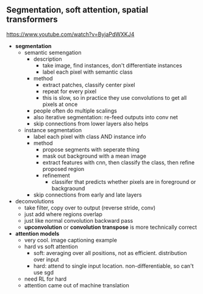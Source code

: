 ## Segmentation, soft attention, spatial transformers

https://www.youtube.com/watch?v=ByjaPdWXKJ4


* **segmentation**
  * semantic semengation
    * description
      * take image, find instances, don't differentiate instances
      * label each pixel with semantic class
    * method
      * extract patches, classify center pixel
      * repeat for every pixel
      * this is slow, so in practice they use convolutions to get all pixels at once
    * people often do multiple scalings 
    * also iterative segmentation: re-feed outputs into conv net
    * skip connections from lower layers also helps 
  * instance segmentation
    * label each pixel with class AND instance info
    * method
      * propose segments with seperate thing	
      * mask out background with a mean image
      * extract features with cnn, then classify the class, then refine proposed region
      * refinement
      	* classifer that predicts whether pixels are in foreground or backgraound
	* skip connections from early and late layers
* deconvolutions
  * take filter, copy over to output (reverse stride, conv)
  * just add where regions overlap
  * just like normal convolution backward pass
  * **upconvolution** or **convolution transpose** is more technically correct
* **attention models**
  * very cool. image captioning example
  * hard vs soft attention
    * soft: averaging over all positions, not as efficient. distribution over input
    * hard: attend to single input location. non-differentiable, so can't use sgd
  * need RL for hard
  * attention came out of machine translation 







